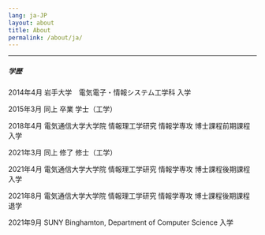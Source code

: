 ```yaml
---
lang: ja-JP
layout: about
title: About
permalink: /about/ja/
---
```





----------

##### 学歴
2014年4月 岩手大学　電気電子・情報システム工学科 入学

2015年3月 同上 卒業 学士（工学）

2018年4月 電気通信大学大学院 情報理工学研究 情報学専攻 博士課程前期課程 入学

2021年3月 同上 修了 修士（工学）

2021年4月 電気通信大学大学院 情報理工学研究 情報学専攻 博士課程後期課程 入学

2021年8月 電気通信大学大学院 情報理工学研究 情報学専攻 博士課程後期課程 退学

2021年9月 SUNY Binghamton, Department of Computer Science 入学